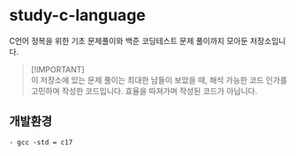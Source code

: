 # study-c-language

C언어 정복을 위한 기초 문제풀이와 백준 코딩테스트 문제 풀이까지 모아둔 저장소입니다.

> [!IMPORTANT]\
> 이 저장소에 있는 문제 풀이는 최대한 남들이 보았을 때, 해석 가능한 코드 인가를 고민하며 작성한 코드입니다. 효율을 따져가며 작성된 코드가 아닙니다.

## 개발환경
    - gcc -std = c17